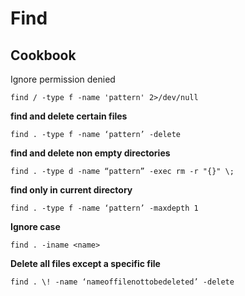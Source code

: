 # Find



## Cookbook

Ignore permission denied

	find / -type f -name 'pattern' 2>/dev/null

**find and delete certain files**

    find . -type f -name ‘pattern’ -delete


**find and delete non empty directories**

    find . -type d -name “pattern” -exec rm -r "{}" \;


**find only in current directory**

    find . -type f -name ‘pattern’ -maxdepth 1



**Ignore case**

	find . -iname <name>

**Delete all files except a specific file**

	find . \! -name ‘nameoffilenottobedeleted’ -delete